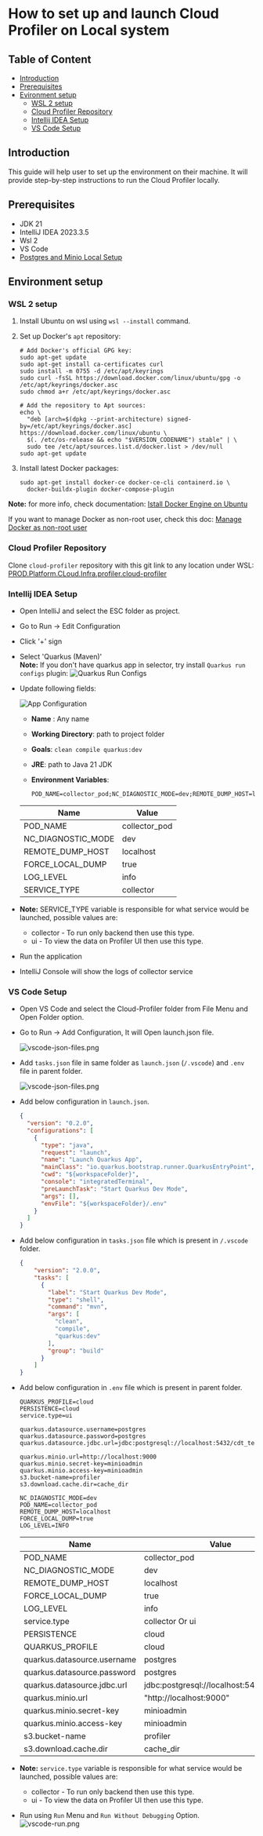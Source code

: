 # How to set up and launch Cloud Profiler on Local system

## Table of Content

- [Introduction](#introduction)  
- [Prerequisites](#prerequisites)
- [Evironment setup](#environment-setup)  
  - [WSL 2 setup](#wsl-2-setup)
  - [Cloud Profiler Repository](#cloud-profiler-repository)
  - [Intellij IDEA Setup](#intellij-idea-setup)
  - [VS Code Setup](#vs-code-setup)

## Introduction

This guide will help user to set up the environment on their machine.
It will provide step-by-step instructions to run the Cloud Profiler locally.

## Prerequisites

- JDK 21
- IntelliJ IDEA 2023.3.5
- Wsl 2
- VS Code
- [Postgres and Minio Local Setup](/docs/cloud-maintance-job-local-setup.md#postgres-and-minio-local-setup)

## Environment setup

### WSL 2 setup

1. Install Ubuntu on wsl using `wsl --install` command.
2. Set up Docker's `apt` repository:

   ```shell
   # Add Docker's official GPG key:
   sudo apt-get update
   sudo apt-get install ca-certificates curl
   sudo install -m 0755 -d /etc/apt/keyrings
   sudo curl -fsSL https://download.docker.com/linux/ubuntu/gpg -o /etc/apt/keyrings/docker.asc
   sudo chmod a+r /etc/apt/keyrings/docker.asc

   # Add the repository to Apt sources:
   echo \
     "deb [arch=$(dpkg --print-architecture) signed-by=/etc/apt/keyrings/docker.asc] https://download.docker.com/linux/ubuntu \
     $(. /etc/os-release && echo "$VERSION_CODENAME") stable" | \
     sudo tee /etc/apt/sources.list.d/docker.list > /dev/null
   sudo apt-get update
   ```

3. Install latest Docker packages:

   ```shell
   sudo apt-get install docker-ce docker-ce-cli containerd.io \ 
     docker-buildx-plugin docker-compose-plugin
   ```

**Note:** for more info, check documentation: [Istall Docker Engine on Ubuntu](https://docs.docker.com/engine/install/ubuntu/#install-using-the-repository)

If you want to manage Docker as non-root user, check this doc: [Manage Docker as non-root user](https://docs.docker.com/engine/install/linux-postinstall/#manage-docker-as-a-non-root-user)

### Cloud Profiler Repository

Clone `cloud-profiler` repository with this git link to any location under WSL:
[PROD.Platform.CLoud.Infra.profiler.cloud-profiler](https://github.com/Netcracker/qubership-profiler-backend.git)

### Intellij IDEA Setup

- Open IntelliJ and select the ESC folder as project.
- Go to Run -> Edit Configuration
- Click '+' sign
- Select 'Quarkus (Maven)'  
**Note:** If you don't have quarkus app in selector, try install `Quarkus run configs` plugin:
  ![Quarkus Run Configs](../images/local_env_setup/quarkus-run-configs.png)  

- Update following fields:

  ![App Configuration](../images/local_env_setup/quarkus-app-configuration.png)  

  - **Name** : Any name
  - **Working Directory**: path to project folder
  - **Goals**: `clean compile quarkus:dev`
  - **JRE**: path to Java 21 JDK
  - **Environment Variables**:
  
    ```shell
    POD_NAME=collector_pod;NC_DIAGNOSTIC_MODE=dev;REMOTE_DUMP_HOST=localhost;FORCE_LOCAL_DUMP=true;SERVICE_TYPE=collector;LOG_LEVEL=info
    ```

  | Name                | Value         |
  |---------------------|---------------|
  | POD_NAME            | collector_pod |
  | NC_DIAGNOSTIC_MODE  | dev           |
  | REMOTE_DUMP_HOST    | localhost     |
  | FORCE_LOCAL_DUMP    | true          |
  | LOG_LEVEL           | info          |
  | SERVICE_TYPE        | collector     |

- **Note:** SERVICE_TYPE variable is responsible for what service would be launched, possible values are:
  - collector - To run only backend then use this type.
  - ui - To view the data on Profiler UI then use this type.

- Run the application
- IntelliJ Console will show the logs of collector service

### VS Code Setup

- Open VS Code and select the Cloud-Profiler folder from File Menu and Open Folder option.
- Go to Run -> Add Configuration, It will Open launch.json file.

  ![vscode-json-files.png](../images/local_env_setup/vscode-add-configuration.png)

- Add `tasks.json`  file in same folder as `launch.json` (`/.vscode`) and `.env` file in parent folder.

  ![vscode-json-files.png](../images/local_env_setup/vscode-json-files.png)  

- Add below configuration in `launch.json`.

  ```json
  {
    "version": "0.2.0",
    "configurations": [
      {
        "type": "java",
        "request": "launch",
        "name": "Launch Quarkus App",
        "mainClass": "io.quarkus.bootstrap.runner.QuarkusEntryPoint",
        "cwd": "${workspaceFolder}",
        "console": "integratedTerminal",
        "preLaunchTask": "Start Quarkus Dev Mode",
        "args": [],
        "envFile": "${workspaceFolder}/.env"
      }
    ]
  }
  ```

- Add below configuration in `tasks.json` file which is present in `/.vscode` folder.

  ```json
  {
      "version": "2.0.0",
      "tasks": [
        {
          "label": "Start Quarkus Dev Mode",
          "type": "shell",
          "command": "mvn",
          "args": [
            "clean",
            "compile",
            "quarkus:dev"
          ],
          "group": "build"
        }
      ]
  }
  ```

- Add below configuration in `.env` file which is present in parent folder.

  ```text
  QUARKUS_PROFILE=cloud
  PERSISTENCE=cloud
  service.type=ui
  
  quarkus.datasource.username=postgres
  quarkus.datasource.password=postgres
  quarkus.datasource.jdbc.url=jdbc:postgresql://localhost:5432/cdt_test
  
  quarkus.minio.url=http://localhost:9000
  quarkus.minio.secret-key=minioadmin
  quarkus.minio.access-key=minioadmin
  s3.bucket-name=profiler
  s3.download.cache.dir=cache_dir
  
  NC_DIAGNOSTIC_MODE=dev
  POD_NAME=collector_pod
  REMOTE_DUMP_HOST=localhost
  FORCE_LOCAL_DUMP=true
  LOG_LEVEL=INFO
  ```

  | Name                        | Value                                      |
  |-----------------------------|--------------------------------------------|
  | POD_NAME                    | collector_pod                              |
  | NC_DIAGNOSTIC_MODE          | dev                                        |
  | REMOTE_DUMP_HOST            | localhost                                  |
  | FORCE_LOCAL_DUMP            | true                                       |
  | LOG_LEVEL                   | info                                       |
  | service.type                | collector Or ui                            |
  | PERSISTENCE                 | cloud                                      |
  | QUARKUS_PROFILE             | cloud                                      |
  | quarkus.datasource.username | postgres                                   |
  | quarkus.datasource.password | postgres                                   |
  | quarkus.datasource.jdbc.url | jdbc:postgresql://localhost:5432/cdt_test  |
  | quarkus.minio.url           | "http://localhost:9000"                    |
  | quarkus.minio.secret-key    | minioadmin                                 |
  | quarkus.minio.access-key    | minioadmin                                 |
  | s3.bucket-name              | profiler                                   |
  | s3.download.cache.dir       | cache_dir                                  |

- **Note:** `service.type` variable is responsible for what service would be launched, possible values are:
  - collector - To run only backend then use this type.
  - ui - To view the data on Profiler UI then use this type.
- Run using `Run` Menu and `Run Without Debugging` Option.
 ![vscode-run.png](../images/local_env_setup/vscode-run.png)
